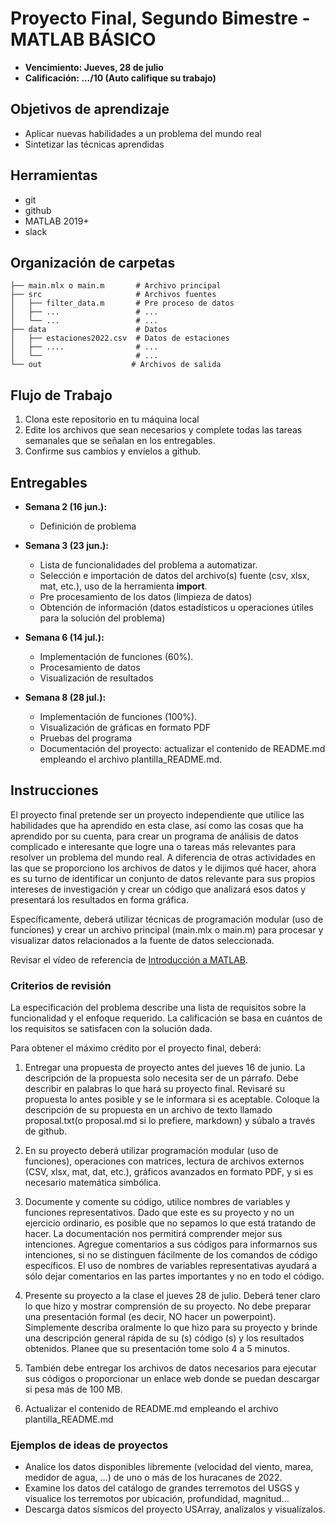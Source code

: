 # Proyecto Final, Segundo Bimestre - MATLAB BÁSICO

- **Vencimiento: Jueves, 28 de julio**
- **Calificación: .../10 (Auto califique su trabajo)**

## Objetivos de aprendizaje
- Aplicar nuevas habilidades a un problema del mundo real
- Sintetizar las técnicas aprendidas

## Herramientas
- git
- github
- MATLAB 2019+
- slack



## Organización de carpetas

```
├── main.mlx o main.m       # Archivo principal
├── src                     # Archivos fuentes
│   ├── filter_data.m       # Pre proceso de datos
│   ├── ...                 # ... 
│   └── ...                 # ...
├── data                    # Datos
│   ├── estaciones2022.csv  # Datos de estaciones
│   ├── ....                # ...
│   └──                     # ...
└── out                    # Archivos de salida

```

## Flujo de Trabajo
1. Clona este repositorio en tu máquina local    
2. Edite los archivos que sean necesarios y complete todas las tareas semanales que se señalan en los entregables.
3. Confirme sus cambios y envíelos a github. 


## Entregables
- **Semana 2 (16 jun.):** 
  - Definición de problema
 
- **Semana 3 (23 jun.):** 
  - Lista de funcionalidades del problema a automatizar.
  - Selección e importación de datos del archivo(s) fuente (csv, xlsx, mat, etc.), uso de la herramienta **import**.
  - Pre procesamiento de los datos (limpieza de datos)
  - Obtención de información (datos estadísticos u operaciones útiles para la solución del problema)
   
- **Semana 6 (14 jul.):**  
  - Implementación de funciones (60%).
  - Procesamiento de datos
  - Visualización de resultados  
- **Semana 8 (28 jul.):**  
  - Implementación de funciones (100%).
  - Visualización de gráficas en formato PDF
  - Pruebas del programa
  - Documentación del proyecto: actualizar el contenido de README.md empleando el archivo plantilla_README.md.



## Instrucciones

El proyecto final pretende ser un proyecto independiente que utilice las habilidades que ha aprendido en esta clase, así como las cosas que ha aprendido por su cuenta, para crear un programa de análisis de datos complicado e interesante que logre una o tareas más relevantes para resolver un problema del mundo real. A diferencia de otras actividades en las que se proporciono los archivos de datos y le dijimos qué hacer, ahora es su turno de identificar un conjunto de datos relevante para sus propios intereses de investigación y crear un código que analizará esos datos y presentará los resultados en forma gráfica.

Específicamente, deberá utilizar técnicas de programación modular (uso de funciones) y crear un archivo principal (main.mlx o main.m) para procesar y visualizar datos relacionados a la fuente de datos seleccionada.

Revisar el vídeo de referencia de [Introducción a MATLAB](https://www.youtube.com/watch?v=msJjpZxu6tY&ab_channel=MATLABenEspa%C3%B1ol).  

### Criterios de revisión

La especificación del problema describe una lista de requisitos sobre la funcionalidad y el enfoque requerido. La calificación se basa en cuántos de los requisitos se satisfacen con la solución dada.

Para obtener el máximo crédito por el proyecto final, deberá:

1. Entregar una propuesta de proyecto antes del jueves 16 de junio. La descripción de la propuesta solo necesita ser de un párrafo. Debe describir en palabras lo que hará su proyecto final. Revisaré su propuesta lo antes posible y se le informara si es aceptable. Coloque la descripción de su propuesta en un archivo de texto llamado proposal.txt(o proposal.md si lo prefiere, markdown) y súbalo a través de github.

2. En su proyecto deberá utilizar programación modular (uso de funciones), operaciones con matrices, lectura de archivos externos (CSV, xlsx, mat, dat, etc.), gráficos avanzados en formato PDF, y si es necesario matemática simbólica.

3. Documente y comente su código, utilice nombres de variables y funciones representativos. Dado que este es su proyecto y no un ejercicio ordinario, es posible que no sepamos lo que está tratando de hacer. La documentación nos permitirá comprender mejor sus intenciones. Agregue comentarios a sus códigos para informarnos sus intenciones, si no se distinguen fácilmente de los comandos de código específicos. El uso de nombres de variables representativas ayudará a sólo dejar comentarios en las partes importantes y no en todo el código.   

4. Presente su proyecto a la clase el jueves 28 de julio. Deberá tener claro lo que hizo y mostrar comprensión de su proyecto. No debe preparar una presentación formal (es decir, NO hacer un powerpoint). Simplemente describa oralmente lo que hizo para su proyecto y brinde una descripción general rápida de su (s) código (s) y los resultados obtenidos. Planee que su presentación tome solo 4 a 5 minutos. 

5. También debe entregar los archivos de datos necesarios para ejecutar sus códigos o proporcionar un enlace web donde se puedan descargar si pesa más de 100 MB. 

6. Actualizar el contenido de README.md empleando el archivo plantilla_README.md  


### Ejemplos de ideas de proyectos

- Analice los datos disponibles libremente (velocidad del viento, marea, medidor de agua, ...) de uno o más de los huracanes de 2022.
- Examine los datos del catálogo de grandes terremotos del USGS y visualice los terremotos por ubicación, profundidad, magnitud...
- Descarga datos sísmicos del proyecto USArray, analízalos y visualízalos.


